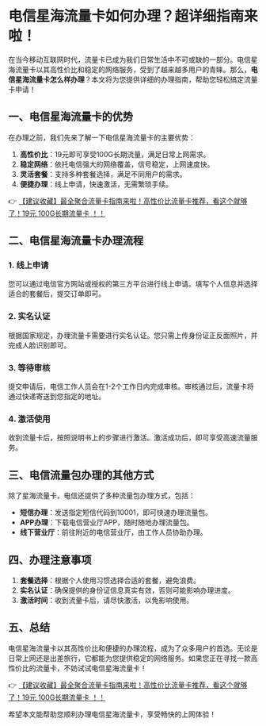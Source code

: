 # 电信星海流量卡如何办理？超详细指南来啦！

在当今移动互联网时代，流量卡已成为我们日常生活中不可或缺的一部分。电信星海流量卡以其高性价比和稳定的网络服务，受到了越来越多用户的青睐。那么，**电信星海流量卡怎么样办理**？本文将为您提供详细的办理指南，帮助您轻松搞定流量卡申请！

## 一、电信星海流量卡的优势

在办理之前，我们先来了解一下电信星海流量卡的主要优势：

1. **高性价比**：19元即可享受100G长期流量，满足日常上网需求。
2. **稳定网络**：依托电信强大的网络覆盖，信号稳定，上网速度快。
3. **灵活套餐**：支持多种套餐选择，满足不同用户的需求。
4. **便捷办理**：线上申请，快速激活，无需繁琐手续。

👉 [【建议收藏】最全聚合流量卡指南来啦！高性价比流量卡推荐，看这个就够了！19元 100G长期流量卡 ！！](https://bit.ly/Liuliangka)

## 二、电信星海流量卡办理流程

### 1. 线上申请
您可以通过电信官方网站或授权的第三方平台进行线上申请。填写个人信息并选择适合的套餐后，提交订单即可。

### 2. 实名认证
根据国家规定，办理流量卡需要进行实名认证。您只需上传身份证正反面照片，并完成人脸识别即可。

### 3. 等待审核
提交申请后，电信工作人员会在1-2个工作日内完成审核。审核通过后，流量卡将通过快递寄送到您指定的地址。

### 4. 激活使用
收到流量卡后，按照说明书上的步骤进行激活。激活成功后，即可享受高速流量服务。

## 三、电信流量包办理的其他方式

除了星海流量卡，电信还提供了多种流量包办理方式，包括：

- **短信办理**：发送指定短信代码到10001，即可快速办理流量包。
- **APP办理**：下载电信营业厅APP，随时随地办理流量包。
- **线下营业厅**：前往附近的电信营业厅，由工作人员协助办理。

## 四、办理注意事项

1. **套餐选择**：根据个人使用习惯选择合适的套餐，避免浪费。
2. **实名认证**：确保提供的身份证信息真实有效，否则可能影响办理进度。
3. **激活时间**：收到流量卡后，请尽快激活，以免影响使用。

## 五、总结

电信星海流量卡以其高性价比和便捷的办理流程，成为了众多用户的首选。无论是日常上网还是出差旅行，它都能为您提供稳定的网络服务。如果您正在寻找一款高性价比的流量卡，不妨试试电信星海流量卡！

👉 [【建议收藏】最全聚合流量卡指南来啦！高性价比流量卡推荐，看这个就够了！19元 100G长期流量卡 ！！](https://bit.ly/Liuliangka)

希望本文能帮助您顺利办理电信星海流量卡，享受畅快的上网体验！